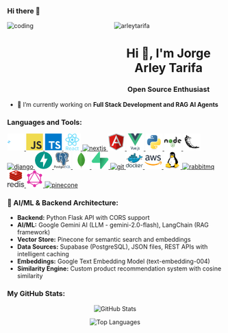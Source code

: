 ### Hi there 👋

<img align="left" alt="coding" width="250" height="180" src="https://res.cloudinary.com/jorge-tarifa/image/upload/v1684288470/stuff/ila209gfb0p2i7ovj8qm.gif"/>

<p align="left">
  <img src="https://komarev.com/ghpvc/?username=infinity-9427&label=Profile%20views&color=0e75b6&style=flat" alt="arleytarifa" />
</p>

<h1 align="center">Hi 👋, I'm Jorge Arley Tarifa </h1>
<h3 align="center">Open Source Enthusiast</h3>



- 🔭 I’m currently working on **Full Stack Development and RAG AI Agents**

<h3 align="left">Languages and Tools:</h3>
<p align="left">
  <!-- Frontend Technologies -->
  <a href="https://tailwindcss.com" target="_blank" rel="noreferrer">
    <img src="https://raw.githubusercontent.com/devicons/devicon/master/icons/tailwindcss/tailwindcss-original-wordmark.svg" alt="tailwind" width="40" height="40"/>
  </a>
  <a href="https://developer.mozilla.org/en-US/docs/Web/JavaScript" target="_blank" rel="noreferrer">
    <img src="https://raw.githubusercontent.com/devicons/devicon/master/icons/javascript/javascript-original.svg" alt="javascript" width="40" height="40"/>
  </a>
  <a href="https://typescriptlang.org" target="_blank" rel="noreferrer">
    <img src="https://raw.githubusercontent.com/devicons/devicon/master/icons/typescript/typescript-original.svg" alt="typescript" width="40" height="40"/>
  </a>
  <a href="https://reactjs.org/" target="_blank" rel="noreferrer">
    <img src="https://raw.githubusercontent.com/devicons/devicon/master/icons/react/react-original-wordmark.svg" alt="react" width="40" height="40"/>
  </a>
   <a href="https://nextjs.org" target="_blank" rel="noreferrer">
    <img src="https://cdn.worldvectorlogo.com/logos/next-js.svg" alt="nextjs" width="40" height="40"/>
  </a>
  <a href="https://angular.io" target="_blank" rel="noreferrer">
    <img src="https://raw.githubusercontent.com/devicons/devicon/master/icons/angularjs/angularjs-original.svg" alt="angular" width="40" height="40"/>
  </a>
  <a href="https://vuejs.org" target="_blank" rel="noreferrer">
    <img src="https://raw.githubusercontent.com/devicons/devicon/master/icons/vuejs/vuejs-original-wordmark.svg" alt="vue" width="40" height="40"/>
  </a>

  <!-- Backend & Programming Languages -->
  <a href="https://www.python.org" target="_blank" rel="noreferrer">
    <img src="https://raw.githubusercontent.com/devicons/devicon/master/icons/python/python-original.svg" alt="python" width="40" height="40"/>
  </a>
  <a href="https://nodejs.org" target="_blank" rel="noreferrer">
    <img src="https://raw.githubusercontent.com/devicons/devicon/master/icons/nodejs/nodejs-original-wordmark.svg" alt="nodejs" width="40" height="40"/>
  </a>
  <a href="https://flask.palletsprojects.com" target="_blank" rel="noreferrer">
    <img src="https://raw.githubusercontent.com/devicons/devicon/master/icons/flask/flask-original.svg" alt="flask" width="40" height="40"/>
  </a>
  <a href="https://www.djangoproject.com" target="_blank" rel="noreferrer">
    <img src="https://cdn.worldvectorlogo.com/logos/django.svg" alt="django" width="40" height="40"/>
  </a>
  <a href="https://fastapi.tiangolo.com" target="_blank" rel="noreferrer">
    <img src="https://raw.githubusercontent.com/devicons/devicon/master/icons/fastapi/fastapi-original.svg" alt="fastapi" width="40" height="40"/>
  </a>

  <!-- Databases -->
  <a href="https://www.postgresql.org" target="_blank" rel="noreferrer">
    <img src="https://raw.githubusercontent.com/devicons/devicon/master/icons/postgresql/postgresql-original-wordmark.svg" alt="postgresql" width="40" height="40"/>
  </a>
  <a href="https://www.mongodb.com" target="_blank" rel="noreferrer">
    <img src="https://raw.githubusercontent.com/devicons/devicon/master/icons/mongodb/mongodb-original.svg" alt="mongodb" width="40" height="40"/>
  </a>
  <a href="https://supabase.com" target="_blank" rel="noreferrer">
    <img src="https://raw.githubusercontent.com/devicons/devicon/master/icons/supabase/supabase-original.svg" alt="supabase" width="40" height="40"/>
  </a>

  <!-- DevOps & Tools -->
  <a href="https://git-scm.com/" target="_blank" rel="noreferrer">
    <img src="https://www.vectorlogo.zone/logos/git-scm/git-scm-icon.svg" alt="git" width="40" height="40"/>
  </a>
  <a href="https://www.docker.com" target="_blank" rel="noreferrer">
    <img src="https://raw.githubusercontent.com/devicons/devicon/master/icons/docker/docker-original-wordmark.svg" alt="docker" width="40" height="40"/>
  </a>
  <a href="https://aws.amazon.com" target="_blank" rel="noreferrer">
    <img src="https://raw.githubusercontent.com/devicons/devicon/master/icons/amazonwebservices/amazonwebservices-original-wordmark.svg" alt="aws" width="40" height="40"/>
  </a>
  <a href="https://www.linux.org/" target="_blank" rel="noreferrer">
    <img src="https://raw.githubusercontent.com/devicons/devicon/master/icons/linux/linux-original.svg" alt="linux" width="40" height="40"/>
  </a>

  <!-- Message Queues & Caching -->
  <a href="https://www.rabbitmq.com" target="_blank" rel="noreferrer">
    <img src="https://cdn.worldvectorlogo.com/logos/rabbitmq.svg" alt="rabbitmq" width="40" height="40"/>
  </a>
  <a href="https://redis.io" target="_blank" rel="noreferrer">
    <img src="https://raw.githubusercontent.com/devicons/devicon/master/icons/redis/redis-original-wordmark.svg" alt="redis" width="40" height="40"/>
  </a>

  <!-- AI/ML & APIs -->
  <a href="https://graphql.org" target="_blank" rel="noreferrer">
    <img src="https://raw.githubusercontent.com/devicons/devicon/master/icons/graphql/graphql-plain.svg" alt="graphql" width="40" height="40"/>
  </a>
  <a href="https://www.pinecone.io" target="_blank" rel="noreferrer">
    <img src="https://seeklogo.com/images/P/pinecone-icon-logo-AF8B5B7F96-seeklogo.com.png" alt="pinecone" width="40" height="40"/>
  </a>
</p>

<!-- AI/ML Tech Stack -->
<h3 align="left">🤖 AI/ML & Backend Architecture:</h3>
<ul align="left">
  <li><strong>Backend:</strong> Python Flask API with CORS support</li>
  <li><strong>AI/ML:</strong> Google Gemini AI (LLM - gemini-2.0-flash), LangChain (RAG framework)</li>
  <li><strong>Vector Store:</strong> Pinecone for semantic search and embeddings</li>
  <li><strong>Data Sources:</strong> Supabase (PostgreSQL), JSON files, REST APIs with intelligent caching</li>
  <li><strong>Embeddings:</strong> Google Text Embedding Model (text-embedding-004)</li>
  <li><strong>Similarity Engine:</strong> Custom product recommendation system with cosine similarity</li>
</ul>

<!-- Contribution Stats -->
<h3 align="left">My GitHub Stats:</h3>
<p align="center">
  <!-- GitHub Readme Stats -->
  <img src="https://github-readme-stats.vercel.app/api?username=infinity-9427&show_icons=true&theme=radical" alt="GitHub Stats" />
</p>
<p align="center">
  <!-- Top Languages -->
  <img src="https://github-readme-stats.vercel.app/api/top-langs/?username=infinity-9427&layout=compact&theme=radical" alt="Top Languages" />
</p>
